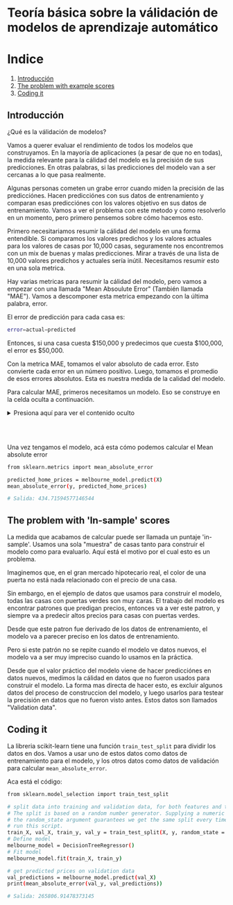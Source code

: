 # Teoría básica sobre la válidación de modelos de aprendizaje automático
# Indice

1. [Introducción](#introducción)
2. [The problem with example scores](#the-problem-with-in-sample-scores)
3. [Coding it](#coding-it)

## Introducción

¿Qué es la válidación de modelos?

Vamos a querer evaluar el rendimiento de todos los modelos que construyamos. En la mayoría de aplicaciones (a pesar de que no en todas), la medida relevante para la cálidad del modelo es la precisión de sus predicciones. En otras palabras, si las predicciones del modelo van a ser cercanas a lo que pasa realmente. 

Algunas personas cometen un grabe error cuando miden la precisión de las predicciónes. Hacen predicciónes con sus datos de entrenamiento y comparan esas predicciónes con los valores objetivo en sus datos de entrenamiento. Vamos a ver el problema con este metodo y como resolverlo en un momento, pero primero pensemos sobre cómo hacemos esto.

Primero necesitariamos resumir la cálidad del modelo en una forma entendible. Si comparamos los valores predichos y los valores actuales para los valores de casas por 10,000 casas, seguramente nos encontremos con un mix de buenas y malas predicciones. Mirar a través de una lista de 10,000 valores predichos y actuales sería inútil. Necesitamos resumir esto en una sola metrica.

Hay varias metricas para resumir la cálidad del modelo, pero vamos a empezar con una llamada "Mean Absoulute Error" (También llamada "MAE"). Vamos a descomponer esta metrica empezando con la última palabra, error.

El error de predicción para cada casa es:
```bash
error=actual−predicted
```
Entonces, si una casa cuesta $150,000 y predecimos que cuesta $100,000, el error es $50,000.

Con la metrica MAE, tomamos el valor absoluto de cada error. Esto convierte cada error en un número positivo. Luego, tomamos el promedio de esos errores absolutos. Esta es nuestra medida de la calidad del modelo. 

Para calcular MAE, primeros necesitamos un modelo. Eso se construye en la celda oculta a continuación.
<details>
  <summary>Presiona aquí para ver el contenido oculto</summary>

  ```bash
  # Data Loading Code Hidden Here
import pandas as pd

# Load data
melbourne_file_path = '../input/melbourne-housing-snapshot/melb_data.csv'
melbourne_data = pd.read_csv(melbourne_file_path) 
# Filter rows with missing price values
filtered_melbourne_data = melbourne_data.dropna(axis=0)
# Choose target and features
y = filtered_melbourne_data.Price
melbourne_features = ['Rooms', 'Bathroom', 'Landsize', 'BuildingArea', 
                        'YearBuilt', 'Lattitude', 'Longtitude']
X = filtered_melbourne_data[melbourne_features]

from sklearn.tree import DecisionTreeRegressor
# Define model
melbourne_model = DecisionTreeRegressor()
# Fit model
melbourne_model.fit(X, y)
```
</details>

<br></br> 

Una vez tengamos el modelo, acá esta cómo podemos calcular el Mean absolute error 
```bash
from sklearn.metrics import mean_absolute_error

predicted_home_prices = melbourne_model.predict(X)
mean_absolute_error(y, predicted_home_prices)

# Salida: 434.71594577146544
```

## The problem with 'In-sample' scores
La medida que acabamos de calcular puede ser llamada un puntaje 'in-sample'. Usamos una sola "muestra" de casas tanto para construir el modelo como para evaluarlo. Aquí está el motivo por el cual esto es un problema.

Imaginemos que, en el gran mercado hipotecario real, el color de una puerta no está nada relacionado con el precio de una casa.

Sin embargo, en el ejemplo de datos que usamos para construir el modelo, todas las casas con puertas verdes son muy caras. El trabajo del modelo es encontrar patrones que predigan precios, entonces va a ver este patron, y siempre va a predecir altos precios para casas con puertas verdes.

Desde que este patron fue derivado de los datos de entrenamiento, el modelo va a parecer preciso en los datos de entrenamiento.

Pero si este patrón no se repite cuando el modelo ve datos nuevos, el modelo va a ser muy impreciso cuando lo usamos en la práctica.

Desde que el valor práctico del modelo viene de hacer predicciónes en datos nuevos, medimos la cálidad en datos que no fueron usados para construir el modelo. La forma mas directa de hacer esto, es excluir algunos datos del proceso de construccion del modelo, y luego usarlos para testear la precisión en datos que no fueron visto antes. Estos datos son llamados "Validation data".

## Coding it
La libreria scikit-learn tiene una función ```train_test_split``` para dividir los datos en dos. Vamos a usar uno de estos datos como datos de entrenamiento para el modelo, y los otros datos como datos de validación para calcular ```mean_absolute_error```.

Aca está el código:
```bash
from sklearn.model_selection import train_test_split

# split data into training and validation data, for both features and target
# The split is based on a random number generator. Supplying a numeric value to
# the random_state argument guarantees we get the same split every time we
# run this script.
train_X, val_X, train_y, val_y = train_test_split(X, y, random_state = 0)
# Define model
melbourne_model = DecisionTreeRegressor()
# Fit model
melbourne_model.fit(train_X, train_y)

# get predicted prices on validation data
val_predictions = melbourne_model.predict(val_X)
print(mean_absolute_error(val_y, val_predictions))

# Salida: 265806.91478373145
```


